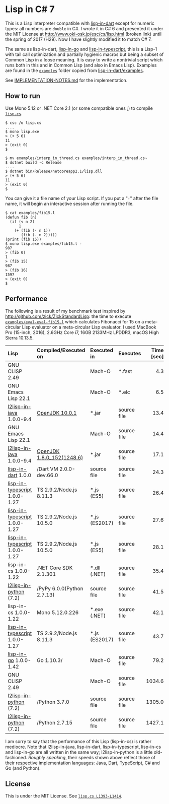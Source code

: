 # Lisp in C# 7

This is a Lisp interpreter compatible with
[lisp-in-dart](https://github.com/nukata/lisp-in-dart)
except for numeric types:  all numbers are `double` in C#.
I wrote it in C# 6 and presented it under the MIT License at
<http://www.oki-osk.jp/esc/cs/lisp.html> (broken link)
until the spring of 2017 (H29).
Now I have slightly modified it to match C# 7.

The same as lisp-in-dart, [lisp-in-go](https://github.com/nukata/lisp-in-go)
and [lisp-in-typescript](https://github.com/nukata/lisp-in-typescript),
this is a Lisp-1 with tail call optimization
and partially hygienic macros but being a subset of Common Lisp
in a loose meaning.
It is easy to write a nontrivial script which runs both in this and in
Common Lisp (and also in Emacs Lisp).
Examples are found in the [`examples`](examples) folder copied from
[lisp-in-dart/examples](http://github.com/nukata/lisp-in-dart/tree/master/examples).

See [IMPLEMENTATION-NOTES.md](IMPLEMENTATION-NOTES.md) for the implementation.


## How to run

Use Mono 5.12 or .NET Core 2.1 (or some compatible ones ;)
to compile [`lisp.cs`](lisp.cs).

```
$ csc /o lisp.cs
....
$ mono lisp.exe
> (+ 5 6)
11
> (exit 0)
$ 
```

```
$ mv examples/interp_in_thread.cs examples/interp_in_thread.cs~
$ dotnet build -c Release
....
$ dotnet bin/Release/netcoreapp2.1/lisp.dll
> (+ 5 6)
11
> (exit 0)
$
```

You can give it a file name of your Lisp script.
If you put a "`-`" after the file name, it will
begin an interactive session after running the file.

```
$ cat examples/fib15.l
(defun fib (n)
  (if (< n 2)
      1
    (+ (fib (- n 1))
       (fib (- n 2)))))
(print (fib 15))
$ mono lisp.exe examples/fib15.l -
987
> (fib 0)
1
> (fib 15)
987
> (fib 16)
1597
> (exit 0)
$ 
```


## Performance

The following is a result of my benchmark test inspired by <http://github.com/zick/ZickStandardLisp>:
the time to execute [`examples/eval-eval-fib15.l`](examples/eval-eval-fib15.l)
which calculates Fibonacci for 15 on a meta-circular Lisp evaluator on a meta-circular Lisp evaluator.
I used MacBook Pro (15-inch, 2016), 2.6GHz Core i7, 16GB 2133MHz LPDDR3, macOS High Sierra 10.13.5.

| Lisp                                                                          | Compiled/Executed on                                            | Executed in   | Executes    | Time [sec] | Rel. Speed  |
|:------------------------------------------------------------------------------|:----------------------------------------------------------------|:--------------|:------------|-----------:|------------:| 
| GNU CLISP 2.49                                                                |                                                                 | Mach-O        | *.fast      |     4.3    | 8.23
| GNU Emacs Lisp 22.1                                                           |                                                                 | Mach-O        | *.elc       |     6.5    | 5.45
| [l2lisp-in-java](https://github.com/nukata/l2lisp-in-java) 1.0.0-9.4          | [OpenJDK 10.0.1](http://jdk.java.net/10/)                       | *.jar         | source file |    13.4    | 2.64
| GNU Emacs Lisp 22.1                                                           |                                                                 | Mach-O        | source file |    14.4    | 2.46
| [l2lisp-in-java](https://github.com/nukata/l2lisp-in-java) 1.0.0-9.4          | [OpenJDK 1.8.0_152(1248.6)](https://github.com/JetBrains/jdk8u) | *.jar         | source file |    17.1    | 2.07
| [lisp-in-dart](https://github.com/nukata/lisp-in-dart) 1.0.0                  | /Dart VM 2.0.0-dev.66.0                                         | source file   | source file |    24.3    | 1.46
| [lisp-in-typescript](https://github.com/nukata/lisp-in-typescript) 1.0.0-1.27 | TS 2.9.2/Node.js 8.11.3                                         | *.js (ES5)    | source file |    26.4    | 1.34
| [lisp-in-typescript](https://github.com/nukata/lisp-in-typescript) 1.0.0-1.27 | TS 2.9.2/Node.js 10.5.0                                         | *.js (ES2017) | source file |    27.6    | 1.28
| [lisp-in-typescript](https://github.com/nukata/lisp-in-typescript) 1.0.0-1.27 | TS 2.9.2/Node.js 10.5.0                                         | *.js (ES5)    | source file |    28.1    | 1.26
| lisp-in-cs 1.0.0-1.22                                                         | .NET Core SDK 2.1.301                                           | *.dll (.NET)  | source file |    35.4    | 1.00
| [l2lisp-in-python](https://github.com/nukata/l2lisp-in-python) (7.2)          | /PyPy 6.0.0(Python 2.7.13)                                      | source file   | source file |    41.5    | 0.85
| lisp-in-cs 1.0.0-1.22                                                         | Mono 5.12.0.226                                                 | *.exe (.NET)  | source file |    42.1    | 0.84
| [lisp-in-typescript](https://github.com/nukata/lisp-in-typescript) 1.0.0-1.27 | TS 2.9.2/Node.js 8.11.3                                         | *.js (ES2017) | source file |    43.7    | 0.81
| [lisp-in-go](https://github.com/nukata/lisp-in-go) 1.0.0-1.42                 | Go 1.10.3/                                                      | Mach-O        | source file |    79.2    | 0.45
| GNU CLISP 2.49                                                                |                                                                 | Mach-O        | source file |  1034.6    | 0.03
| [l2lisp-in-python](https://github.com/nukata/l2lisp-in-python) (7.2)          | /Python 3.7.0                                                   | source file   | source file |  1305.0    | 0.03
| [l2lisp-in-python](https://github.com/nukata/l2lisp-in-python) (7.2)          | /Python 2.7.15                                                  | source file   | source file |  1427.1    | 0.02

I am sorry to say that the performance of this Lisp (lisp-in-cs) is rather mediocre.
Note that l2lisp-in-java, lisp-in-dart, lisp-in-typescript, lisp-in-cs and lisp-in-go are all written in the same way; l2lisp-in-python is a little old-fashioned.
*Roughly speaking*, their speeds shown above reflect those of their respective implementation languages: Java, Dart, TypeScript, C# and Go (and Python).


## License

This is under the MIT License.
See [`lisp.cs L1393-L1414`](lisp.cs#L1393-L1414).
